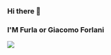 ### Hi there 👋
### I'M Furla or Giacomo Forlani

<!--
**Giacomo-Forlani/Giacomo-Forlani** is a ✨ _special_ ✨ repository because its `README.md` (this file) appears on your GitHub profile.

Here are some ideas to get you started:

- 🔭 I’m currently working on ...
- 🌱 I’m currently learning ...
- 👯 I’m looking to collaborate on ...
- 🤔 I’m looking for help with ...
- 💬 Ask me about ...
- 📫 How to reach me: ...
- 😄 Pronouns: ...
- ⚡ Fun fact: ...
-->
<a href="https://github.com/Giacomo-Forlani/github-readme-stats"><img align="center" src="https://github-readme-stats.vercel.app/api/top-langs/?username=Giacomo-Forlani&layout=compact&theme=buefy&hide_border=true" /></a>
